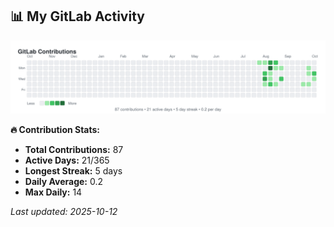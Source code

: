 <!-- GITLAB-STATS:START -->
## 📊 My GitLab Activity

![GitLab Contributions](./gitlab-contributions.svg)

**🔥 Contribution Stats:**
- **Total Contributions:** 87
- **Active Days:** 21/365
- **Longest Streak:** 5 days
- **Daily Average:** 0.2
- **Max Daily:** 14

*Last updated: 2025-10-12*
<!-- GITLAB-STATS:END -->
